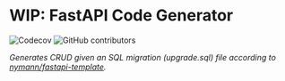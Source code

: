 # WIP: FastAPI Code Generator

![Codecov](https://img.shields.io/codecov/c/gh/nymann/fastapi-code-generator)
![GitHub contributors](https://img.shields.io/github/contributors/nymann/fastapi-code-generator)

*Generates CRUD given an SQL migration (upgrade.sql) file according to
[nymann/fastapi-template](https://github.com/nymann/fastapi-template).*
